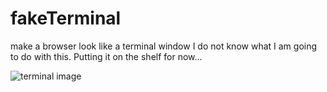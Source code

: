 # fakeTerminal
make a browser look like a terminal window
I do not know what I am going to do with this. Putting it on the shelf for now...

![terminal image](http://cdn.appstorm.net/mac.appstorm.net/files/2012/02/Terminal-Home.png)
